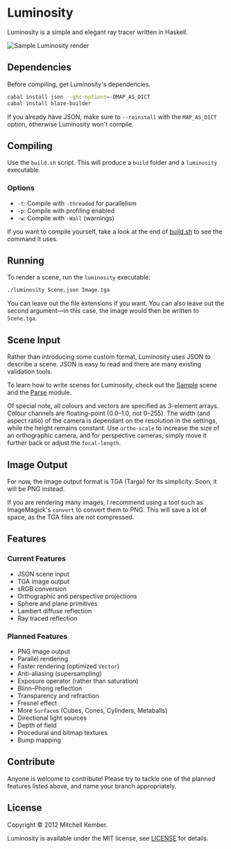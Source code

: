 Luminosity
==========

Luminosity is a simple and elegant ray tracer written in Haskell.

![Sample Luminosity render](http://i.imgur.com/y1a0A.png)

Dependencies
------------

Before compiling, get Luminosity's dependencies.

```sh
cabal install json --ghc-options=-DMAP_AS_DICT
cabal install blaze-builder
```

If you already have JSON, make sure to `--reinstall` with the `MAP_AS_DICT` option, otherwise Luminosity won't compile.

Compiling
---------

Use the `build.sh` script. This will produce a `build` folder and a `luminosity` executable.

### Options

* `-t`: Compile with `-threaded` for parallelism
* `-p`: Compile with profiling enabled
* `-w`: Compile with `-Wall` (warnings)

If you want to compile yourself, take a look at the end of [build.sh][] to see the command it uses.

[build.sh]: https://github.com/mk12/Luminosity/blob/master/build.sh

Running
-------

To render a scene, run the `luminosity` executable:

```sh
./luminosity Scene.json Image.tga
```

You can leave out the file extensions if you want. You can also leave out the second argument—in this case, the image would then be written to `Scene.tga`.

Scene Input
-----------

Rather than introducing some custom format, Luminosity uses JSON to describe a scene. JSON is easy to read and there are many existing validation tools.

To learn how to write scenes for Luminosity, check out the [Sample][] scene and the [Parse][] module.

Of special note, all colours and vectors are specified as 3-element arrays. Colour channels are floating-point (0.0–1.0, not 0–255). The width (and aspect ratio) of the camera is dependant on the resolution in the settings, while the height remains constant. Use `ortho-scale` to increase the size of an orthographic camera, and for perspective cameras, simply move it further back or adjust the `focal-length`.

[Sample]: https://github.com/mk12/Luminosity/blob/master/Sample.json
[Parse]: https://github.com/mk12/Luminosity/blob/master/Parse.hs

Image Output
------------

For now, the image output format is TGA (Targa) for its simplicity. Soon, it will be PNG instead.

If you are rendering many images, I recommend using a tool such as ImageMagick's `convert` to convert them to PNG. This will save a lot of space, as the TGA files are not compressed.

Features
--------

### Current Features

* JSON scene input
* TGA image output
* sRGB conversion
* Orthographic and perspective projections
* Sphere and plane primitives
* Lambert diffuse reflection
* Ray traced reflection

### Planned Features

* PNG image output
* Parallel rendering
* Faster rendering (optimized `Vector`)
* Anti-aliasing (supersampling)
* Exposure operator (rather than saturation)
* Blinn–Phong reflection
* Transparency and refraction
* Fresnel effect
* More `Surface`s (Cubes, Cones, Cylinders, Metaballs)
* Directional light sources
* Depth of field
* Procedural and bitmap textures
* Bump mapping

Contribute
----------

Anyone is welcome to contribute! Please try to tackle one of the planned features listed above, and name your branch appropriately.

License
-------

Copyright © 2012 Mitchell Kember.

Luminosity is available under the MIT license, see [LICENSE][1] for details.

[1]: https://github.com/mk12/Luminosity/blob/master/LICENSE.md
